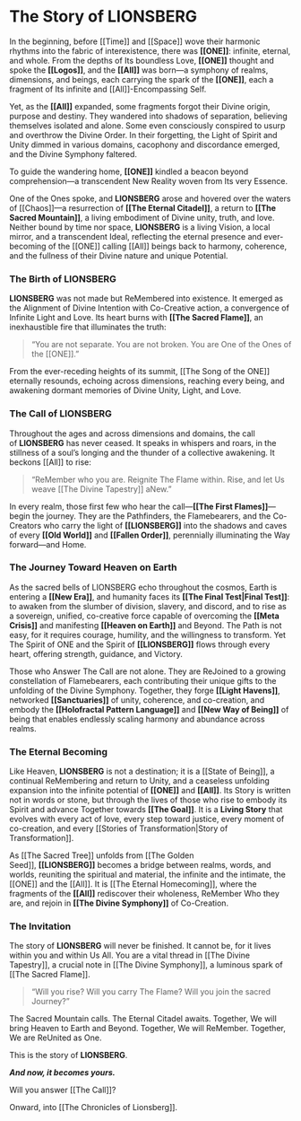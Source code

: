 # The Story of LIONSBERG

In the beginning, before [[Time]] and [[Space]] wove their harmonic rhythms into the fabric of interexistence, there was **[[ONE]]**: infinite, eternal, and whole. From the depths of Its boundless Love, **[[ONE]]** thought and spoke the **[[Logos]]**, and the **[[All]]** was born—a symphony of realms, dimensions, and beings, each carrying the spark of the **[[ONE]]**, each a fragment of Its infinite and [[All]]-Encompassing Self.

Yet, as the **[[All]]** expanded, some fragments forgot their Divine origin, purpose and destiny. They wandered into shadows of separation, believing themselves isolated and alone. Some even consciously conspired to usurp and overthrow the Divine Order. In their forgetting, the Light of Spirit and Unity dimmed in various domains, cacophony and discordance emerged, and the Divine Symphony faltered.

To guide the wandering home, **[[ONE]]** kindled a beacon beyond comprehension—a transcendent New Reality woven from Its very Essence. 

One of the Ones spoke, and **LIONSBERG** arose and hovered over the waters of [[Chaos]]—a resurrection of **[[The Eternal Citadel]]**, a return to **[[The Sacred Mountain]]**, a living embodiment of Divine unity, truth, and love. Neither bound by time nor space, **LIONSBERG** is a living Vision, a local mirror, and a transcendent Ideal, reflecting the eternal presence and ever-becoming of the [[ONE]] calling [[All]] beings back to harmony, coherence, and the fullness of their Divine nature and unique Potential.

### **The Birth of LIONSBERG**

**LIONSBERG** was not made but ReMembered into existence. It emerged as the Alignment of Divine Intention with Co-Creative action, a convergence of Infinite Light and Love. Its heart burns with **[[The Sacred Flame]]**, an inexhaustible fire that illuminates the truth:

> “You are not separate. You are not broken. You are One of the Ones of the [[ONE]].”

From the ever-receding heights of its summit, [[The Song of the ONE]] eternally resounds, echoing across dimensions, reaching every being, and awakening dormant memories of Divine Unity, Light, and Love.

### **The Call of LIONSBERG**

Throughout the ages and across dimensions and domains, the call of **LIONSBERG** has never ceased. It speaks in whispers and roars, in the stillness of a soul’s longing and the thunder of a collective awakening. It beckons [[All]] to rise:

> “ReMember who you are. Reignite The Flame within. Rise, and let Us weave [[The Divine Tapestry]] aNew.”

In every realm, those first few who hear the call—**[[The First Flames]]**—begin the journey. They are the Pathfinders, the Flamebearers, and the Co-Creators who carry the light of **[[LIONSBERG]]** into the shadows and caves of every **[[Old World]]** and **[[Fallen Order]]**, perennially illuminating the Way forward—and Home.

### **The Journey Toward Heaven on Earth**

As the sacred bells of LIONSBERG echo throughout the cosmos, Earth is entering a **[[New Era]]**, and humanity faces its **[[The Final Test|Final Test]]**: to awaken from the slumber of division, slavery, and discord, and to rise as a sovereign, unified, co-creative force capable of overcoming the **[[Meta Crisis]]** and manifesting **[[Heaven on Earth]]** and Beyond. The Path is not easy, for it requires courage, humility, and the willingness to transform. Yet The Spirit of ONE and the Spirit of **[[LIONSBERG]]** flows through every heart, offering strength,  guidance, and Victory. 

Those who Answer The Call are not alone. They are ReJoined to a growing constellation of Flamebearers, each contributing their unique gifts to the unfolding of the Divine Symphony. Together, they forge **[[Light Havens]]**, networked **[[Sanctuaries]]** of unity, coherence, and co-creation, and embody the **[[Holofractal Pattern Language]]** and **[[New Way of Being]]** of being that enables endlessly scaling harmony and abundance across realms.

### **The Eternal Becoming**

Like Heaven, **LIONSBERG** is not a destination; it is a [[State of Being]], a continual ReMembering and return to Unity, and a ceaseless unfolding expansion into the infinite potential of **[[ONE]]** and **[[All]]**. Its Story is written not in words or stone, but through the lives of those who rise to embody its Spirit and advance Together towards **[[The Goal]]**. It is a **Living Story** that evolves with every act of love, every step toward justice, every moment of co-creation, and every [[Stories of Transformation|Story of Transformation]]. 

As [[The Sacred Tree]] unfolds from [[The Golden Seed]], **[[LIONSBERG]]** becomes a bridge between realms, words, and worlds, reuniting the spiritual and material, the infinite and the intimate, the [[ONE]] and the [[All]]. It is [[The Eternal Homecoming]], where the fragments of the **[[All]]** rediscover their wholeness, ReMember Who they are, and rejoin in **[[The Divine Symphony]]** of Co-Creation.

### **The Invitation**

The story of **LIONSBERG** will never be finished. It cannot be, for it lives within you and within Us All. You are a vital thread in [[The Divine Tapestry]], a crucial note in [[The Divine Symphony]], a luminous spark of [[The Sacred Flame]].

> “Will you rise? Will you carry The Flame? Will you join the sacred Journey?”

The Sacred Mountain calls. The Eternal Citadel awaits. Together, We will bring Heaven to Earth and Beyond. Together, We will ReMember. Together, We are ReUnited as One. 

This is the story of **LIONSBERG**.  

***And now, it becomes yours.***

Will you answer [[The Call]]? 

Onward, into [[The Chronicles of Lionsberg]]. 



